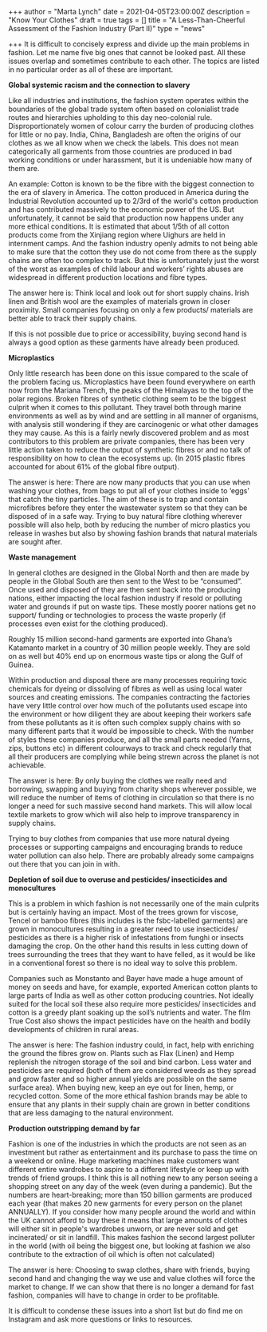 +++
author = "Marta Lynch"
date = 2021-04-05T23:00:00Z
description = "Know Your Clothes"
draft = true
tags = []
title = "A Less-Than-Cheerful Assessment of the Fashion Industry (Part II)"
type = "news"

+++
It is difficult to concisely express and divide up the main problems in fashion. Let me name five big ones that cannot be looked past. All these issues overlap and sometimes contribute to each other. The topics are listed in no particular order as all of these are important.

**Global systemic racism and the connection to slavery**

Like all industries and institutions, the fashion system operates within the boundaries of the global trade system often based on colonialist trade routes and hierarchies upholding to this day neo-colonial rule. Disproportionately women of colour carry the burden of producing clothes for little or no pay. India, China, Bangladesh are often the origins of our clothes as we all know when we check the labels. This does not mean categorically all garments from those countries are produced in bad working conditions or under harassment, but it is undeniable how many of them are.

An example: Cotton is known to be the fibre with the biggest connection to the era of slavery in America. The cotton produced in America during the Industrial Revolution accounted up to 2/3rd of the world's cotton production and has contributed massively to the economic power of the US. But unfortunately, it cannot be said that production now happens under any more ethical conditions. It is estimated that about 1/5th of all cotton products come from the Xinjiang region where Uighurs are held in internment camps. And the fashion industry openly admits to not being able to make sure that the cotton they use do not come from there as the supply chains are often too complex to track. But this is unfortunately just the worst of the worst as examples of child labour and workers’ rights abuses are widespread in different production locations and fibre types.

The answer here is: Think local and look out for short supply chains. Irish linen and British wool are the examples of materials grown in closer proximity. Small companies focusing on only a few products/ materials are better able to track their supply chains.

If this is not possible due to price or accessibility, buying second hand is always a good option as these garments have already been produced.

**Microplastics**

Only little research has been done on this issue compared to the scale of the problem facing us. Microplastics have been found everywhere on earth now from the Mariana Trench, the peaks of the Himalayas to the top of the polar regions. Broken fibres of synthetic clothing seem to be the biggest culprit when it comes to this pollutant. They travel both through marine environments as well as by wind and are settling in all manner of organisms, with analysis still wondering if they are carcinogenic or what other damages they may cause. As this is a fairly newly discovered problem and as most contributors to this problem are private companies, there has been very little action taken to reduce the output of synthetic fibres or and no talk of responsibility on how to clean the ecosystems up. (In 2015 plastic fibres accounted for about 61% of the global fibre output).

The answer is here: There are now many products that you can use when washing your clothes, from bags to put all of your clothes inside to ‘eggs’ that catch the tiny particles. The aim of these is to trap and contain microfibres before they enter the wastewater system so that they can be disposed of in a safe way. Trying to buy natural fibre clothing wherever possible will also help, both by reducing the number of micro plastics you release in washes but also by showing fashion brands that natural materials are sought after.

**Waste management**

In general clothes are designed in the Global North and then are made by people in the Global South are then sent to the West to be “consumed”. Once used and disposed of they are then sent back into the producing nations, either impacting the local fashion industry if resold or polluting water and grounds if put on waste tips. These mostly poorer nations get no support/ funding or technologies to process the waste properly (if processes even exist for the clothing produced).

Roughly 15 million second-hand garments are exported into Ghana’s Katamanto market in a country of 30 million people weekly. They are sold on as well but 40% end up on enormous waste tips or along the Gulf of Guinea.

Within production and disposal there are many processes requiring toxic chemicals for dyeing or dissolving of fibres as well as using local water sources and creating emissions. The companies contracting the factories have very little control over how much of the pollutants used escape into the environment or how diligent they are about keeping their workers safe from these pollutants as it is often such complex supply chains with so many different parts that it would be impossible to check. With the number of styles these companies produce, and all the small parts needed (Yarns, zips, buttons etc) in different colourways to track and check regularly that all their producers are complying while being strewn across the planet is not achievable.

The answer is here: By only buying the clothes we really need and borrowing, swapping and buying from charity shops wherever possible, we will reduce the number of items of clothing in circulation so that there is no longer a need for such massive second hand markets. This will allow local textile markets to grow which will also help to improve transparency in supply chains.

Trying to buy clothes from companies that use more natural dyeing processes or supporting campaigns and encouraging brands to reduce water pollution can also help. There are probably already some campaigns out there that you can join in with.

**Depletion of soil due to overuse and pesticides/ insecticides and monocultures**

This is a problem in which fashion is not necessarily one of the main culprits but is certainly having an impact. Most of the trees grown for viscose, Tencel or bamboo fibres (this includes is the fsbc-labelled garments) are grown in monocultures resulting in a greater need to use insecticides/ pesticides as there is a higher risk of infestations from funghi or insects damaging the crop. On the other hand this results in less cutting down of trees surrounding the trees that they want to have felled, as it would be like in a conventional forest so there is no ideal way to solve this problem.

Companies such as Monstanto and Bayer have made a huge amount of money on seeds and have, for example, exported American cotton plants to large parts of India as well as other cotton producing countries. Not ideally suited for the local soil these also require more pesticides/ insecticides and cotton is a greedy plant soaking up the soil’s nutrients and water. The film True Cost also shows the impact pesticides have on the health and bodily developments of children in rural areas.

The answer is here: The fashion industry could, in fact, help with enriching the ground the fibres grow on. Plants such as Flax (Linen) and Hemp replenish the nitrogen storage of the soil and bind carbon. Less water and pesticides are required (both of them are considered weeds as they spread and grow faster and so higher annual yields are possible on the same surface area). When buying new, keep an eye out for linen, hemp, or recycled cotton. Some of the more ethical fashion brands may be able to ensure that any plants in their supply chain are grown in better conditions that are less damaging to the natural environment.

**Production outstripping demand by far**

Fashion is one of the industries in which the products are not seen as an investment but rather as entertainment and its purchase to pass the time on a weekend or online. Huge marketing machines make customers want different entire wardrobes to aspire to a different lifestyle or keep up with trends of friend groups. I think this is all nothing new to any person seeing a shopping street on any day of the week (even during a pandemic). But the numbers are heart-breaking; more than 150 billion garments are produced each year (that makes 20 new garments for every person on the planet ANNUALLY). If you consider how many people around the world and within the UK cannot afford to buy these it means that large amounts of clothes will either sit in people's wardrobes unworn, or are never sold and get incinerated/ or sit in landfill. This makes fashion the second largest polluter in the world (with oil being the biggest one, but looking at fashion we also contribute to the extraction of oil which is often not calculated)

The answer is here: Choosing to swap clothes, share with friends, buying second hand and changing the way we use and value clothes will force the market to change. If we can show that there is no longer a demand for fast fashion, companies will have to change in order to be profitable.

It is difficult to condense these issues into a short list but do find me on Instagram and ask more questions or links to resources.